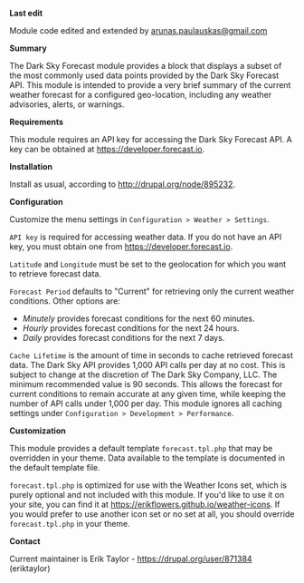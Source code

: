 **Last edit**

Module code edited and extended by arunas.paulauskas@gmail.com

**Summary**

The Dark Sky Forecast module provides a block that displays a subset of the most
commonly used data points provided by the Dark Sky Forecast API. This module is
intended to provide a very brief summary of the current weather forecast for a
configured geo-location, including any weather advisories, alerts, or warnings.

**Requirements**

This module requires an API key for accessing the Dark Sky Forecast API. A key
can be obtained at https://developer.forecast.io.

**Installation**

Install as usual, according to http://drupal.org/node/895232.

**Configuration**

Customize the menu settings in `Configuration > Weather > Settings`.

`API key` is required for accessing weather data. If you do not have an API key,
you must obtain one from https://developer.forecast.io.

`Latitude` and `Longitude` must be set to the geolocation for which you want to
retrieve forecast data.

`Forecast Period` defaults to "Current" for retrieving only the current
weather conditions. Other options are:

* _Minutely_ provides forecast conditions for the next 60 minutes.
* _Hourly_ provides forecast conditions for the next 24 hours.
* _Daily_ provides forecast conditions for the next 7 days.

`Cache Lifetime` is the amount of time in seconds to cache retrieved forecast
data. The Dark Sky API provides 1,000 API calls per day at no cost. This is
subject to change at the discretion of The Dark Sky Company, LLC. The minimum
recommended value is 90 seconds. This allows the forecast for current
conditions to remain accurate at any given time, while keeping the number of
API calls under 1,000 per day. This module ignores all caching settings under
`Configuration > Development > Performance`.

**Customization**

This module provides a default template `forecast.tpl.php` that may be
overridden in your theme. Data available to the template is documented in the
default template file.

`forecast.tpl.php` is optimized for use with the Weather Icons set, which is
purely optional and not included with this module. If you'd like to use it on
your site, you can find it at https://erikflowers.github.io/weather-icons. If
you would prefer to use another icon set or no set at all, you should override
`forecast.tpl.php` in your theme.

**Contact**

Current maintainer is Erik Taylor - https://drupal.org/user/871384 (eriktaylor)
